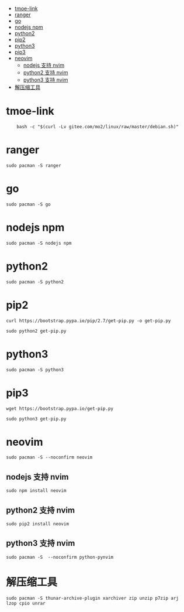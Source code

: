 <!-- TOC Marked -->

+ [tmoe-link](#tmoe-link)
+ [ranger](#ranger)
+ [go](#go)
+ [nodejs npm](#nodejs-npm)
+ [python2](#python2)
+ [pip2](#pip2)
+ [python3](#python3)
+ [pip3](#pip3)
+ [neovim](#neovim)
	* [nodejs 支持 nvim](#nodejs-支持-nvim)
	* [python2 支持 nvim](#python2-支持-nvim)
	* [python3 支持 nvim](#python3-支持-nvim)
+ [解压缩工具](#解压缩工具)

<!-- /TOC -->

# tmoe-link

```shell
	bash -c "$(curl -Lv gitee.com/mo2/linux/raw/master/debian.sh)"
```

# ranger

```shell
sudo pacman -S ranger
```

# go

```shell
sudo pacman -S go
```

# nodejs npm

```shell
sudo pacman -S nodejs npm
```

# python2

```shell
sudo pacman -S python2
```

# pip2

```shell
curl https://bootstrap.pypa.io/pip/2.7/get-pip.py -o get-pip.py
```

```shell
sudo python2 get-pip.py
```

# python3

```shell
sudo pacman -S python3
```

# pip3

```shell
wget https://bootstrap.pypa.io/get-pip.py
```

```shell
sudo python3 get-pip.py
```

# neovim

```shell
sudo pacman -S --noconfirm neovim
```

## nodejs 支持 nvim

```shell
sudo npm install neovim
```

## python2 支持 nvim

```shell
sudo pip2 install neovim
```

## python3 支持 nvim

```shell
sudo pacman -S  --noconfirm python-pynvim
```

# 解压缩工具

```shell
sudo pacman -S thunar-archive-plugin xarchiver zip unzip p7zip arj lzop cpio unrar
```
